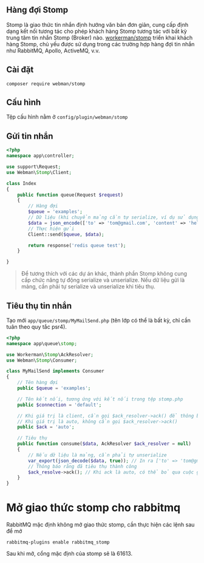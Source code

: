 ## Hàng đợi Stomp

Stomp là giao thức tin nhắn định hướng văn bản đơn giản, cung cấp định dạng kết nối tương tác cho phép khách hàng Stomp tương tác với bất kỳ trung tâm tin nhắn Stomp (Broker) nào. [workerman/stomp](https://github.com/walkor/stomp) triển khai khách hàng Stomp, chủ yếu được sử dụng trong các trường hợp hàng đợi tin nhắn như RabbitMQ, Apollo, ActiveMQ, v.v.

## Cài đặt
`composer require webman/stomp`

## Cấu hình
Tệp cấu hình nằm ở `config/plugin/webman/stomp`

## Gửi tin nhắn
```php
<?php
namespace app\controller;

use support\Request;
use Webman\Stomp\Client;

class Index
{
    public function queue(Request $request)
    {
        // Hàng đợi
        $queue = 'examples';
        // Dữ liệu (khi chuyển mảng cần tự serialize, ví dụ sử dụng json_encode, serialize, v.v.)
        $data = json_encode(['to' => 'tom@gmail.com', 'content' => 'hello']);
        // Thực hiện gửi
        Client::send($queue, $data);

        return response('redis queue test');
    }

}
```
> Để tương thích với các dự án khác, thành phần Stomp không cung cấp chức năng tự động serialize và unserialize. Nếu dữ liệu gửi là mảng, cần phải tự serialize và unserialize khi tiêu thụ.

## Tiêu thụ tin nhắn
Tạo mới `app/queue/stomp/MyMailSend.php` (tên lớp có thể là bất kỳ, chỉ cần tuân theo quy tắc psr4).
```php
<?php
namespace app\queue\stomp;

use Workerman\Stomp\AckResolver;
use Webman\Stomp\Consumer;

class MyMailSend implements Consumer
{
    // Tên hàng đợi
    public $queue = 'examples';

    // Tên kết nối, tương ứng với kết nối trong tệp stomp.php
    public $connection = 'default';

    // Khi giá trị là client, cần gọi $ack_resolver->ack() để thông báo rằng đã tiêu thụ thành công
    // Khi giá trị là auto, không cần gọi $ack_resolver->ack()
    public $ack = 'auto';

    // Tiêu thụ
    public function consume($data, AckResolver $ack_resolver = null)
    {
        // Nếu dữ liệu là mảng, cần phải tự unserialize
        var_export(json_decode($data, true)); // In ra ['to' => 'tom@gmail.com', 'content' => 'hello']
        // Thông báo rằng đã tiêu thụ thành công
        $ack_resolve->ack(); // Khi ack là auto, có thể bỏ qua cuộc gọi này
    }
}
```

# Mở giao thức stomp cho rabbitmq
RabbitMQ mặc định không mở giao thức stomp, cần thực hiện các lệnh sau để mở
```shell
rabbitmq-plugins enable rabbitmq_stomp
```
Sau khi mở, cổng mặc định của stomp sẽ là 61613.
